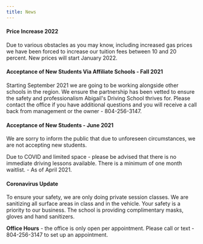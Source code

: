 ```yaml
---
title: News
---
```

#### Price Increase 2022

Due to various obstacles as you may know, including increased gas prices we have been forced to increase our tuition fees between 10 and 20 percent. New prices will start January 2022. 

#### Acceptance of New Students Via Affiliate Schools - Fall 2021

Starting September 2021 we are going to be working alongside other schools in the region. We ensure the partnership has been vetted to ensure the safety and professionalism Abigail's Driving School thrives for. Please contact the office if you have additional questions and you will receive a call back from management or the owner - 804-256-3147. 

#### Acceptance of New Students - June 2021

We are sorry to inform the public that due to unforeseen circumstances, we are not accepting new students. 

Due to COVID and limited space - please be advised that there is no immediate driving lessons available. There is a minimum of one month waitlist. - As of April 2021. 

#### Coronavirus Update

To ensure your safety, we are only doing private session classes. We are sanitizing all surface areas in class and in the vehicle. Your safety is a priority to our business. The school is providing complimentary masks, gloves and hand sanitizers. 

**Office Hours** - the office is only open per appointment. Please call or text - 804-256-3147 to set up an appointment.